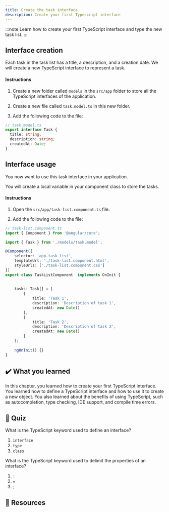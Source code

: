```yaml
---
title: Create the task interface
description: Create your first Typescript interface
---
```


:::note
Learn how to create your first TypeScript interface and type the new task list.
:::

## Interface creation

Each task in the task list has a title, a description, and a creation date. We will create a new TypeScript interface to represent a task.

#### Instructions

1. Create a new folder called `models` in the `src/app` folder to store all the TypeScript interfaces of the application.

1. Create a new file called `task.model.ts` in this new folder.

2. Add the following code to the file:

```typescript
// task.model.ts
export interface Task {
  title: string;
  description: string;
  createdAt: Date;
}
```

## Interface usage

You now want to use this task interface in your application.

You will create a local variable in your component class to store the tasks.

#### Instructions

1. Open the `src/app/task-list.component.ts` file.

2. Add the following code to the file:

```typescript ins={"Import the task interface": 3-4} ins={"Add the tasks variable": 13-23}
// task-list.component.ts
import { Component } from '@angular/core';

import { Task } from './models/task.model';

@Component({
    selector: 'app-task-list',
    templateUrl: './task-list.component.html',
    styleUrls: ['./task-list.component.css']
})
export class TaskListComponent  implements OnInit {
    
    
    tasks: Task[] = [
        {
            title: 'Task 1',
            description: 'Description of task 1',
            createdAt: new Date()
        },
        {
            title: 'Task 2',
            description: 'Description of task 2',
            createdAt: new Date()
        }
    ];
    
    ngOnInit() {}
}
```

## ✔️ What you learned

In this chapter, you learned how to create your first TypeScript interface. You learned how to define a TypeScript interface and how to use it to create a new object. You also learned about the benefits of using TypeScript, such as autocompletion, type checking, IDE support, and compile time errors.

## 🚦 Quiz

What is the TypeScript keyword used to define an interface?

1. `interface`
2. `type`
3. `class`

What is the TypeScript keyword used to delimit the properties of an interface?

1. `:`
2. `=`
3. `;`

## 🔗 Resources




